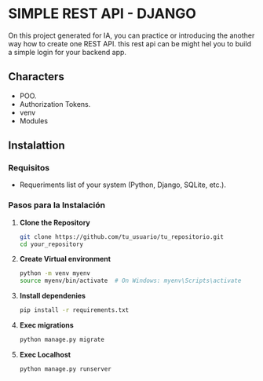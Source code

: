 # SIMPLE REST API - DJANGO

On this project generated for IA, you can practice or introducing the another way how to create one REST API.
this rest api can be might hel you to build a simple login for your backend app.

## Characters

- POO.
- Authorization Tokens.
- venv
- Modules

## Instalattion

### Requisitos

- Requeriments list of your system (Python, Django, SQLite, etc.).

### Pasos para la Instalación

1. **Clone the Repository**

   ```bash
   git clone https://github.com/tu_usuario/tu_repositorio.git
   cd your_repository
    ```

2. **Create Virtual environment**

    ```bash
    python -m venv myenv
    source myenv/bin/activate  # On Windows: myenv\Scripts\activate
    ```

3. **Install dependenies**

    ```bash
    pip install -r requirements.txt
    ```

4. **Exec migrations**

    ```bash
    python manage.py migrate
    ```

5. **Exec Localhost**

    ```bash
    python manage.py runserver
    ```
